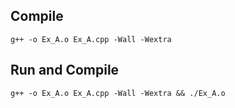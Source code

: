 

## Compile
```
g++ -o Ex_A.o Ex_A.cpp -Wall -Wextra
```

## Run and Compile
```
g++ -o Ex_A.o Ex_A.cpp -Wall -Wextra && ./Ex_A.o
```
